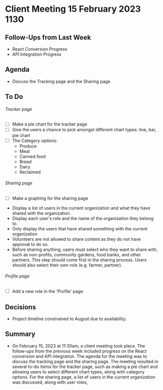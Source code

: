 # Client Meeting 15 February 2023 1130

## Follow-Ups from Last Week

- React Conversion Progress
- API Integration Progress

## Agenda

- Discuss the Tracking page and the Sharing page

## To Do

###### Tracker page

- [ ] Make a pie chart for the tracker page
- [ ] Give the users a chance to pick amongst different chart types: line, bar, pie chart
- [ ] The Category options:
  - Produce
  - Meat
  - Canned food
  - Bread
  - Dairy
  - Reclaimed

###### Sharing page

- [ ] Make a graphing for the sharing page
- Display a list of users in the current organization and what they have shared with the organization.
- Display each user's role and the name of the organization they belong to.
- Only display the users that have shared something with the current organization
- Volunteers are not allowed to share content as they do not have approval to do so.
- Before sharing anything, users must select who they want to share with, such as non-profits, community gardens, food banks, and other partners. This step should come first in the sharing process. Users should also select their own role (e.g. farmer, partner).

###### Profile page

- [ ] Add a new role in the 'Profile' page

## Decisions

- Project timeline constrained to August due to availability.


## Summary
- On February 15, 2023 at 11:30am, a client meeting took place. The follow-ups from the previous week included progress on the React conversion and API integration. The agenda for the meeting was to discuss the tracking page and the sharing page. The meeting resulted in several to-do items for the tracker page, such as making a pie chart and allowing users to select different chart types, along with category options. For the sharing page, a list of users in the current organization was discussed, along with user roles,
